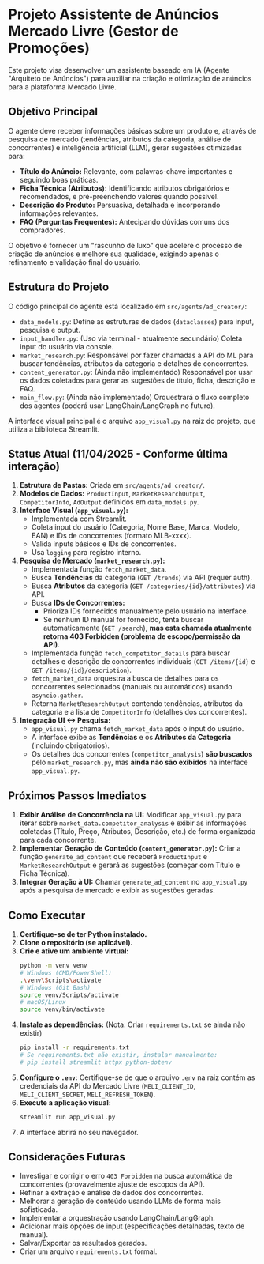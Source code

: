 # Projeto Assistente de Anúncios Mercado Livre (Gestor de Promoções)

Este projeto visa desenvolver um assistente baseado em IA (Agente "Arquiteto de Anúncios") para auxiliar na criação e otimização de anúncios para a plataforma Mercado Livre.

## Objetivo Principal

O agente deve receber informações básicas sobre um produto e, através de pesquisa de mercado (tendências, atributos da categoria, análise de concorrentes) e inteligência artificial (LLM), gerar sugestões otimizadas para:

*   **Título do Anúncio:** Relevante, com palavras-chave importantes e seguindo boas práticas.
*   **Ficha Técnica (Atributos):** Identificando atributos obrigatórios e recomendados, e pré-preenchendo valores quando possível.
*   **Descrição do Produto:** Persuasiva, detalhada e incorporando informações relevantes.
*   **FAQ (Perguntas Frequentes):** Antecipando dúvidas comuns dos compradores.

O objetivo é fornecer um "rascunho de luxo" que acelere o processo de criação de anúncios e melhore sua qualidade, exigindo apenas o refinamento e validação final do usuário.

## Estrutura do Projeto

O código principal do agente está localizado em `src/agents/ad_creator/`:

*   `data_models.py`: Define as estruturas de dados (`dataclasses`) para input, pesquisa e output.
*   `input_handler.py`: (Uso via terminal - atualmente secundário) Coleta input do usuário via console.
*   `market_research.py`: Responsável por fazer chamadas à API do ML para buscar tendências, atributos da categoria e detalhes de concorrentes.
*   `content_generator.py`: (Ainda não implementado) Responsável por usar os dados coletados para gerar as sugestões de título, ficha, descrição e FAQ.
*   `main_flow.py`: (Ainda não implementado) Orquestrará o fluxo completo dos agentes (poderá usar LangChain/LangGraph no futuro).

A interface visual principal é o arquivo `app_visual.py` na raiz do projeto, que utiliza a biblioteca Streamlit.

## Status Atual (11/04/2025 - Conforme última interação)

1.  **Estrutura de Pastas:** Criada em `src/agents/ad_creator/`.
2.  **Modelos de Dados:** `ProductInput`, `MarketResearchOutput`, `CompetitorInfo`, `AdOutput` definidos em `data_models.py`.
3.  **Interface Visual (`app_visual.py`):**
    *   Implementada com Streamlit.
    *   Coleta input do usuário (Categoria, Nome Base, Marca, Modelo, EAN) e IDs de concorrentes (formato MLB-xxxx).
    *   Valida inputs básicos e IDs de concorrentes.
    *   Usa `logging` para registro interno.
4.  **Pesquisa de Mercado (`market_research.py`):**
    *   Implementada função `fetch_market_data`.
    *   Busca **Tendências** da categoria (`GET /trends`) via API (requer auth).
    *   Busca **Atributos** da categoria (`GET /categories/{id}/attributes`) via API.
    *   Busca **IDs de Concorrentes:**
        *   Prioriza IDs fornecidos manualmente pelo usuário na interface.
        *   Se nenhum ID manual for fornecido, tenta buscar automaticamente (`GET /search`), **mas esta chamada atualmente retorna 403 Forbidden (problema de escopo/permissão da API)**.
    *   Implementada função `fetch_competitor_details` para buscar detalhes e descrição de concorrentes individuais (`GET /items/{id}` e `GET /items/{id}/description`).
    *   `fetch_market_data` orquestra a busca de detalhes para os concorrentes selecionados (manuais ou automáticos) usando `asyncio.gather`.
    *   Retorna `MarketResearchOutput` contendo tendências, atributos da categoria e a lista de `CompetitorInfo` (detalhes dos concorrentes).
5.  **Integração UI <-> Pesquisa:**
    *   `app_visual.py` chama `fetch_market_data` após o input do usuário.
    *   A interface exibe as **Tendências** e os **Atributos da Categoria** (incluindo obrigatórios).
    *   Os detalhes dos concorrentes (`competitor_analysis`) **são buscados** pelo `market_research.py`, mas **ainda não são exibidos** na interface `app_visual.py`.

## Próximos Passos Imediatos

1.  **Exibir Análise de Concorrência na UI:** Modificar `app_visual.py` para iterar sobre `market_data.competitor_analysis` e exibir as informações coletadas (Título, Preço, Atributos, Descrição, etc.) de forma organizada para cada concorrente.
2.  **Implementar Geração de Conteúdo (`content_generator.py`):** Criar a função `generate_ad_content` que receberá `ProductInput` e `MarketResearchOutput` e gerará as sugestões (começar com Título e Ficha Técnica).
3.  **Integrar Geração à UI:** Chamar `generate_ad_content` no `app_visual.py` após a pesquisa de mercado e exibir as sugestões geradas.

## Como Executar

1.  **Certifique-se de ter Python instalado.**
2.  **Clone o repositório (se aplicável).**
3.  **Crie e ative um ambiente virtual:**
    ```bash
    python -m venv venv
    # Windows (CMD/PowerShell)
    .\venv\Scripts\activate
    # Windows (Git Bash)
    source venv/Scripts/activate
    # macOS/Linux
    source venv/bin/activate
    ```
4.  **Instale as dependências:** (Nota: Criar `requirements.txt` se ainda não existir)
    ```bash
    pip install -r requirements.txt
    # Se requirements.txt não existir, instalar manualmente:
    # pip install streamlit httpx python-dotenv
    ```
5.  **Configure o `.env`:** Certifique-se de que o arquivo `.env` na raiz contém as credenciais da API do Mercado Livre (`MELI_CLIENT_ID`, `MELI_CLIENT_SECRET`, `MELI_REFRESH_TOKEN`).
6.  **Execute a aplicação visual:**
    ```bash
    streamlit run app_visual.py
    ```
7.  A interface abrirá no seu navegador.

## Considerações Futuras

*   Investigar e corrigir o erro `403 Forbidden` na busca automática de concorrentes (provavelmente ajuste de escopos da API).
*   Refinar a extração e análise de dados dos concorrentes.
*   Melhorar a geração de conteúdo usando LLMs de forma mais sofisticada.
*   Implementar a orquestração usando LangChain/LangGraph.
*   Adicionar mais opções de input (especificações detalhadas, texto de manual).
*   Salvar/Exportar os resultados gerados.
*   Criar um arquivo `requirements.txt` formal.
